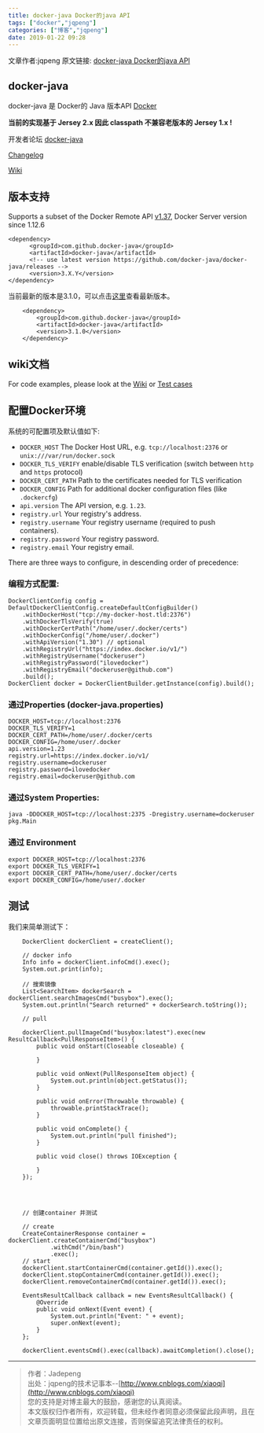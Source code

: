 ```yaml
---
title: docker-java Docker的java API
tags: ["docker","jqpeng"]
categories: ["博客","jqpeng"]
date: 2019-01-22 09:28
---
```

文章作者:jqpeng
原文链接: [docker-java Docker的java API](https://www.cnblogs.com/xiaoqi/p/docker-java.html)

## docker-java

docker-java 是 Docker的 Java 版本API  [Docker](http://docs.docker.io/ "Docker")

**当前的实现基于 Jersey 2.x 因此 classpath 不兼容老版本的 Jersey 1.x !**

开发者论坛 [docker-java](https://groups.google.com/forum/?#!forum/docker-java-dev "docker-java")

[Changelog](https://github.com/docker-java/docker-java/blob/master/CHANGELOG.md)  
  
[Wiki](https://github.com/docker-java/docker-java/wiki)

## 版本支持

Supports a subset of the Docker Remote API [v1.37](https://docs.docker.com/engine/api/v1.37/), Docker Server version since 1.12.6


    <dependency>
          <groupId>com.github.docker-java</groupId>
          <artifactId>docker-java</artifactId>
          <!-- use latest version https://github.com/docker-java/docker-java/releases -->
          <version>3.X.Y</version>
    </dependency>


当前最新的版本是3.1.0，可以点击[这里](https://github.com/docker-java/docker-java/releases)查看最新版本。


        <dependency>
            <groupId>com.github.docker-java</groupId>
            <artifactId>docker-java</artifactId>
            <version>3.1.0</version>
        </dependency>


## wiki文档

For code examples, please look at the [Wiki](https://github.com/docker-java/docker-java/wiki) or [Test cases](https://github.com/docker-java/docker-java/tree/master/src/test/java/com/github/dockerjava/core/command "Test cases")

## 配置Docker环境

系统的可配置项及默认值如下:

- `DOCKER_HOST` The Docker Host URL, e.g. `tcp://localhost:2376` or `unix:///var/run/docker.sock`
- `DOCKER_TLS_VERIFY` enable/disable TLS verification (switch between `http` and `https` protocol)
- `DOCKER_CERT_PATH` Path to the certificates needed for TLS verification
- `DOCKER_CONFIG` Path for additional docker configuration files (like `.dockercfg`)
- `api.version` The API version, e.g. `1.23`.
- `registry.url` Your registry's address.
- `registry.username` Your registry username (required to push containers).
- `registry.password` Your registry password.
- `registry.email` Your registry email.


There are three ways to configure, in descending order of precedence:

### 编程方式配置:


    DockerClientConfig config = DefaultDockerClientConfig.createDefaultConfigBuilder()
        .withDockerHost("tcp://my-docker-host.tld:2376")
        .withDockerTlsVerify(true)
        .withDockerCertPath("/home/user/.docker/certs")
        .withDockerConfig("/home/user/.docker")
        .withApiVersion("1.30") // optional
        .withRegistryUrl("https://index.docker.io/v1/")
        .withRegistryUsername("dockeruser")
        .withRegistryPassword("ilovedocker")
        .withRegistryEmail("dockeruser@github.com")
        .build();
    DockerClient docker = DockerClientBuilder.getInstance(config).build();


### 通过Properties (docker-java.properties)


    DOCKER_HOST=tcp://localhost:2376
    DOCKER_TLS_VERIFY=1
    DOCKER_CERT_PATH=/home/user/.docker/certs
    DOCKER_CONFIG=/home/user/.docker
    api.version=1.23
    registry.url=https://index.docker.io/v1/
    registry.username=dockeruser
    registry.password=ilovedocker
    registry.email=dockeruser@github.com


### 通过System Properties:


    java -DDOCKER_HOST=tcp://localhost:2375 -Dregistry.username=dockeruser pkg.Main


### 通过 Environment


    export DOCKER_HOST=tcp://localhost:2376
    export DOCKER_TLS_VERIFY=1
    export DOCKER_CERT_PATH=/home/user/.docker/certs
    export DOCKER_CONFIG=/home/user/.docker


## 测试

我们来简单测试下：


        DockerClient dockerClient = createClient();
    
        // docker info
        Info info = dockerClient.infoCmd().exec();
        System.out.print(info);
    
        // 搜索镜像
        List<SearchItem> dockerSearch = dockerClient.searchImagesCmd("busybox").exec();
        System.out.println("Search returned" + dockerSearch.toString());
    
        // pull
    
        dockerClient.pullImageCmd("busybox:latest").exec(new ResultCallback<PullResponseItem>() {
            public void onStart(Closeable closeable) {
    
            }
    
            public void onNext(PullResponseItem object) {
                System.out.println(object.getStatus());
            }
    
            public void onError(Throwable throwable) {
                throwable.printStackTrace();
            }
    
            public void onComplete() {
                System.out.println("pull finished");
            }
    
            public void close() throws IOException {
    
            }
        });
    
    
    
    
        // 创建container 并测试
    
        // create
        CreateContainerResponse container = dockerClient.createContainerCmd("busybox")
                .withCmd("/bin/bash")
                .exec();
        // start
        dockerClient.startContainerCmd(container.getId()).exec();
        dockerClient.stopContainerCmd(container.getId()).exec();
        dockerClient.removeContainerCmd(container.getId()).exec();
    
        EventsResultCallback callback = new EventsResultCallback() {
            @Override
            public void onNext(Event event) {
                System.out.println("Event: " + event);
                super.onNext(event);
            }
        };
    
        dockerClient.eventsCmd().exec(callback).awaitCompletion().close();


* * *


> 作者：Jadepeng  
>  出处：jqpeng的技术记事本--[http://www.cnblogs.com/xiaoqi](http://www.cnblogs.com/xiaoqi)  
>  您的支持是对博主最大的鼓励，感谢您的认真阅读。  
>  本文版权归作者所有，欢迎转载，但未经作者同意必须保留此段声明，且在文章页面明显位置给出原文连接，否则保留追究法律责任的权利。


